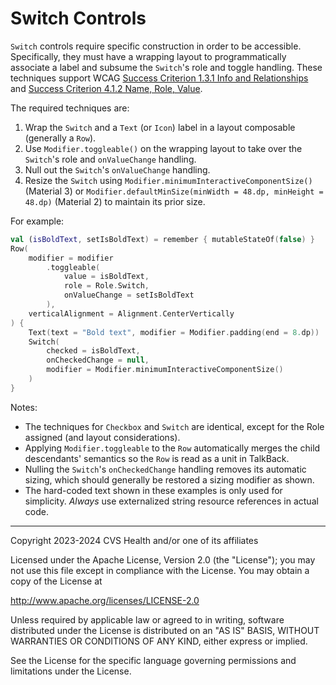 # Switch Controls
`Switch` controls require specific construction in order to be accessible. Specifically, they must have a wrapping layout to programmatically associate a label and subsume the `Switch`'s role and toggle handling. These techniques support WCAG [Success Criterion 1.3.1 Info and Relationships](https://www.w3.org/TR/WCAG22/#info-and-relationships) and [Success Criterion 4.1.2 Name, Role, Value](https://www.w3.org/TR/WCAG22/#name-role-value).

The required techniques are:

1. Wrap the `Switch` and a `Text` (or `Icon`) label in a layout composable (generally a `Row`).
2. Use `Modifier.toggleable()` on the wrapping layout to take over the `Switch`'s role and `onValueChange` handling.
3. Null out the `Switch`'s `onValueChange` handling.
4. Resize the `Switch` using `Modifier.minimumInteractiveComponentSize()` (Material 3) or `Modifier.defaultMinSize(minWidth = 48.dp, minHeight = 48.dp)` (Material 2) to maintain its prior size.

For example:

```kotlin
val (isBoldText, setIsBoldText) = remember { mutableStateOf(false) }
Row(
    modifier = modifier
        .toggleable(
            value = isBoldText,
            role = Role.Switch,
            onValueChange = setIsBoldText
        ),
    verticalAlignment = Alignment.CenterVertically
) {
    Text(text = "Bold text", modifier = Modifier.padding(end = 8.dp))
    Switch(
        checked = isBoldText,
        onCheckedChange = null,
        modifier = Modifier.minimumInteractiveComponentSize()
    )
}
```

Notes:

* The techniques for `Checkbox` and `Switch` are identical, except for the Role assigned (and layout considerations).
* Applying `Modifier.toggleable` to the `Row` automatically merges the child descendants' semantics so the `Row` is read as a unit in TalkBack.
* Nulling the `Switch`'s `onCheckedChange` handling removes its automatic sizing, which should generally be restored a sizing modifier as shown.
* The hard-coded text shown in these examples is only used for simplicity. _Always_ use externalized string resource references in actual code.


----

Copyright 2023-2024 CVS Health and/or one of its affiliates

Licensed under the Apache License, Version 2.0 (the "License");
you may not use this file except in compliance with the License.
You may obtain a copy of the License at

http://www.apache.org/licenses/LICENSE-2.0

Unless required by applicable law or agreed to in writing, software
distributed under the License is distributed on an "AS IS" BASIS,
WITHOUT WARRANTIES OR CONDITIONS OF ANY KIND, either express or implied.

See the License for the specific language governing permissions and
limitations under the License.

